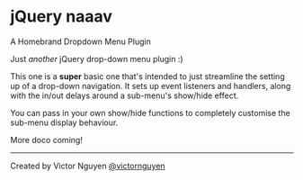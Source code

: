 # jQuery naaav

A Homebrand Dropdown Menu Plugin

Just _another_ jQuery drop-down menu plugin :)

This one is a **super** basic one that's intended to just streamline the setting up of a drop-down navigation. It sets up event listeners and handlers, along with the in/out delays around a sub-menu's show/hide effect.

You can pass in your own show/hide functions to completely customise the sub-menu display behaviour.

More doco coming!

---

Created by Victor Nguyen [@victornguyen](http://twitter.com/victornguyen)